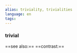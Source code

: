 ```yaml
---
alias: triviality, trivialities
language: en
tags: 
---
```

### trivial
==see also:== 
==contrast:== 